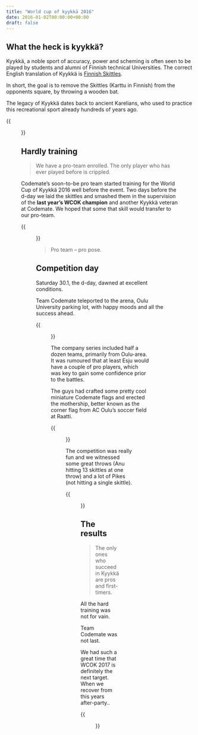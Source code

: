 ```yaml
---
title: "World cup of kyykkä 2016"
date: 2016-01-02T00:00:00+00:00
draft: false
---
```


## What the heck is kyykkä?

Kyykkä, a noble sport of accuracy, power and scheming is often seen to be played by students and alumni of Finnish technical Universities. The correct English translation of Kyykkä is [Finnish Skittles](https://en.wikipedia.org/wiki/Finnish_skittles).

In short, the goal is to remove the Skittles (Karttu in Finnish) from the opponents square, by throwing a wooden bat.

The legacy of Kyykkä dates back to ancient Karelians, who used to practice this recreational sport already hundreds of years ago.

{{<figure src="/wcok2016/kyykka1.png">}}

## Hardly training

> We have a pro-team enrolled. The only player who has ever played before is crippled.

Codemate’s soon-to-be pro team started training for the World Cup of Kyykkä 2016 well before the event. Two days before the d-day we laid the skittles and smashed them in the supervision of the **last year’s WCOK champion** and another Kyykkä veteran at Codemate. We hoped that some that skill would transfer to our pro-team.

{{<figure src="/wcok2016/kyykka2.png">}}

> Pro team – pro pose.

## Competition day

Saturday 30.1, the d-day, dawned at excellent conditions.

Team Codemate teleported to the arena, Oulu University parking lot, with happy moods and all the success ahead.

{{<figure src="/wcok2016/kyykka3.png">}}

The company series included half a dozen teams, primarily from Oulu-area. It was rumoured that at least Esju would have a couple of pro players, which was key to gain some confidence prior to the battles.

The guys had crafted some pretty cool miniature Codemate flags and erected the mothership, better known as the corner flag from AC Oulu’s soccer field at Raatti.

{{<figure src="/wcok2016/kyykka4.png">}}

The competition was really fun and we witnessed some great throws (Anu hitting 13 skittles at one throw) and a lot of Pikes (not hitting a single skittle).

{{<figure src="/wcok2016/kisaheittojaskalta.png">}}

## The results

> The only ones who succeed in Kyykkä are pros and first-timers.

All the hard training was not for vain.

Team Codemate was not last.

We had such a great time that WCOK 2017 is definitely the next target.
When we recover from this years after-party..

{{<figure src="/wcok2016/codemate-team.png">}}
